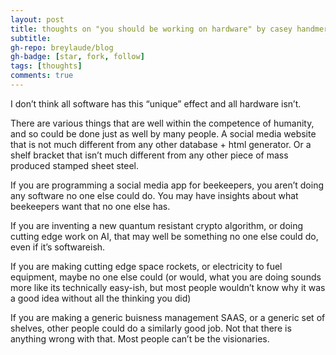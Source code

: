 ```yaml
---
layout: post
title: thoughts on "you should be working on hardware" by casey handmer
subtitle: 
gh-repo: breylaude/blog
gh-badge: [star, fork, follow]
tags: [thoughts]
comments: true
---
```


I don’t think all software has this “unique” effect and all hardware isn’t.

There are various things that are well within the competence of humanity, and so could be done just as well by many people. A social media website that is not much different from any other database + html generator. Or a shelf bracket that isn’t much different from any other piece of mass produced stamped sheet steel.

If you are programming a social media app for beekeepers, you aren’t doing any software no one else could do. You may have insights about what beekeepers want that no one else has.

If you are inventing a new quantum resistant crypto algorithm, or doing cutting edge work on AI, that may well be something no one else could do, even if it’s softwareish.

If you are making cutting edge space rockets, or electricity to fuel equipment, maybe no one else could (or would, what you are doing sounds more like its technically easy-ish, but most people wouldn’t know why it was a good idea without all the thinking you did)

If you are making a generic buisness management SAAS, or a generic set of shelves, other people could do a similarly good job. Not that there is anything wrong with that. Most people can’t be the visionaries.
